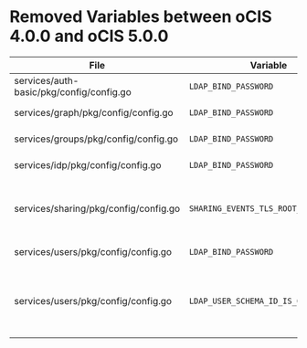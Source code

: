 # Removed Variables between oCIS 4.0.0 and oCIS 5.0.0

| File                                     | Variable                             | Replacement                               | Description                                                                                                                                                                                 |
|------------------------------------------|--------------------------------------|-------------------------------------------|---------------------------------------------------------------------------------------------------------------------------------------------------------------------------------------------|
| services/auth-basic/pkg/config/config.go | `LDAP_BIND_PASSWORD`                 | `OCIS_LDAP_BIND_PASSWORD`                 | Password to use for authenticating the 'bind_dn'.                                                                                                                                           |
| services/graph/pkg/config/config.go      | `LDAP_BIND_PASSWORD`                 | `OCIS_LDAP_BIND_PASSWORD`                 | Password to use for authenticating the 'bind_dn'.                                                                                                                                           |
| services/groups/pkg/config/config.go     | `LDAP_BIND_PASSWORD`                 | `OCIS_LDAP_BIND_PASSWORD`                 | Password to use for authenticating the 'bind_dn'.                                                                                                                                           |
| services/idp/pkg/config/config.go        | `LDAP_BIND_PASSWORD`                 | `OCIS_LDAP_BIND_PASSWORD`                 | Password to use for authenticating the 'bind_dn'.                                                                                                                                           |
| services/sharing/pkg/config/config.go    | `SHARING_EVENTS_TLS_ROOT_CA_CERT` | `SHARING_EVENTS_TLS_ROOT_CA_CERTIFICATE` | The root CA certificate used to validate the server's TLS certificate. If provided SHARING_EVENTS_TLS_INSECURE will be seen as false. |
| services/users/pkg/config/config.go      | `LDAP_BIND_PASSWORD`                 | `OCIS_LDAP_BIND_PASSWORD`                 | Password to use for authenticating the 'bind_dn'.                                                                                                                                           |
| services/users/pkg/config/config.go      | `LDAP_USER_SCHEMA_ID_IS_OCTETSTRING` | `OCIS_LDAP_USER_SCHEMA_ID_IS_OCTETSTRING` | Set this to true if the defined 'ID' attribute for users is of the 'OCTETSTRING' syntax. This is e.g. required when using the 'objectGUID' attribute of Active Directory for the user ID's. |
